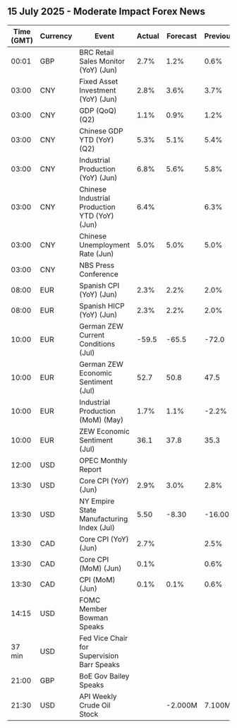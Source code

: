 ## 15 July 2025 - Moderate Impact Forex News

| Time (GMT) | Currency | Event | Actual | Forecast | Previous |
|------|----------|-------|--------|----------|----------|
| 00:01 | GBP | BRC Retail Sales Monitor (YoY) (Jun) | 2.7% | 1.2% | 0.6% |
| 03:00 | CNY | Fixed Asset Investment (YoY) (Jun) | 2.8% | 3.6% | 3.7% |
| 03:00 | CNY | GDP (QoQ) (Q2) | 1.1% | 0.9% | 1.2% |
| 03:00 | CNY | Chinese GDP YTD (YoY) (Q2) | 5.3% | 5.1% | 5.4% |
| 03:00 | CNY | Industrial Production (YoY) (Jun) | 6.8% | 5.6% | 5.8% |
| 03:00 | CNY | Chinese Industrial Production YTD (YoY) (Jun) | 6.4% |  | 6.3% |
| 03:00 | CNY | Chinese Unemployment Rate (Jun) | 5.0% | 5.0% | 5.0% |
| 03:00 | CNY | NBS Press Conference |  |  |  |
| 08:00 | EUR | Spanish CPI (YoY) (Jun) | 2.3% | 2.2% | 2.0% |
| 08:00 | EUR | Spanish HICP (YoY) (Jun) | 2.3% | 2.2% | 2.0% |
| 10:00 | EUR | German ZEW Current Conditions (Jul) | -59.5 | -65.5 | -72.0 |
| 10:00 | EUR | German ZEW Economic Sentiment (Jul) | 52.7 | 50.8 | 47.5 |
| 10:00 | EUR | Industrial Production (MoM) (May) | 1.7% | 1.1% | -2.2% |
| 10:00 | EUR | ZEW Economic Sentiment (Jul) | 36.1 | 37.8 | 35.3 |
| 12:00 | USD | OPEC Monthly Report |  |  |  |
| 13:30 | USD | Core CPI (YoY) (Jun) | 2.9% | 3.0% | 2.8% |
| 13:30 | USD | NY Empire State Manufacturing Index (Jul) | 5.50 | -8.30 | -16.00 |
| 13:30 | CAD | Core CPI (YoY) (Jun) | 2.7% |  | 2.5% |
| 13:30 | CAD | Core CPI (MoM) (Jun) | 0.1% |  | 0.6% |
| 13:30 | CAD | CPI (MoM) (Jun) | 0.1% | 0.1% | 0.6% |
| 14:15 | USD | FOMC Member Bowman Speaks |  |  |  |
| 37 min | USD | Fed Vice Chair for Supervision Barr Speaks |  |  |  |
| 21:00 | GBP | BoE Gov Bailey Speaks |  |  |  |
| 21:30 | USD | API Weekly Crude Oil Stock |  | -2.000M | 7.100M |
